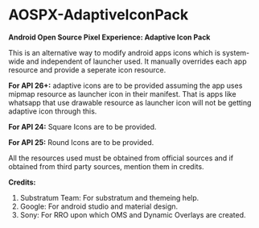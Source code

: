# AOSPX-AdaptiveIconPack
**Android Open Source Pixel Experience: Adaptive Icon Pack**

This is an alternative way to modify android apps icons which is system-wide and independent of launcher used.
It manually overrides each app resource and provide a seperate icon resource.

**For API 26+:** adaptive icons are to be provided assuming the app uses mipmap resource as launcher icon in their manifest. That is apps like whatsapp that use drawable resource as launcher icon will not be getting adaptive icon through this.

**For API 24:** Square Icons are to be provided. 

**For API 25:** Round Icons are to be provided.

All the resources used must be obtained from official sources and if obtained from third party sources, mention them in credits.

**Credits:**

1. Substratum Team: For substratum and themeing help.
2. Google: For android studio and material design.
3. Sony: For RRO upon which OMS and Dynamic Overlays are created.
